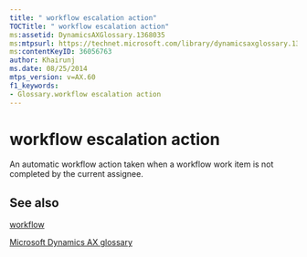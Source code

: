 ```yaml
---
title: " workflow escalation action"
TOCTitle: " workflow escalation action"
ms:assetid: DynamicsAXGlossary.1368035
ms:mtpsurl: https://technet.microsoft.com/library/dynamicsaxglossary.1368035(v=AX.60)
ms:contentKeyID: 36056763
author: Khairunj
ms.date: 08/25/2014
mtps_version: v=AX.60
f1_keywords:
- Glossary.workflow escalation action
---
```


# workflow escalation action

An automatic workflow action taken when a workflow work item is not completed by the current assignee.

## See also

[workflow](workflow.md)

[Microsoft Dynamics AX glossary](glossary/microsoft-dynamics-ax-glossary.md)

  


